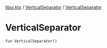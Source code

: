 [libui.ktx](../README.md) / [VerticalSeparator](README.md) / [VerticalSeparator](-vertical-separator.md)

# VerticalSeparator

`fun VerticalSeparator()`
